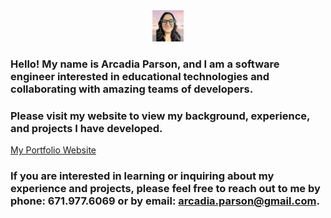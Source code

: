 <div align="center">
<kbd>
<img src="assets/images/profile-image.png" width="50" height="50">
</kbd>
</div>

### Hello! My name is Arcadia Parson, and I am a software engineer interested in educational technologies and collaborating with amazing teams of developers. 

### Please visit my website to view my background, experience, and projects I have developed. 

[My Portfolio Website](https://aeparson.github.io)

### If you are interested in learning or inquiring about my experience and projects, please feel free to reach out to me by phone: 671.977.6069 or by email: arcadia.parson@gmail.com. 
